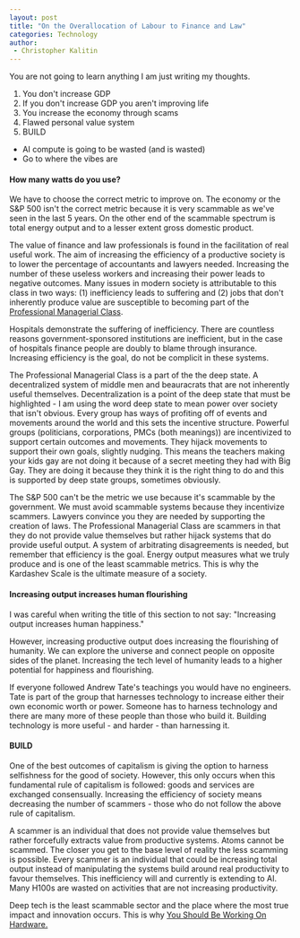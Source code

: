 ```yaml
---
layout: post
title: "On the Overallocation of Labour to Finance and Law"
categories: Technology
author:
 - Christopher Kalitin
---
```


You are not going to learn anything I am just writing my thoughts.

1. You don't increase GDP
2. If you don't increase GDP you aren't improving life
3. You increase the economy through scams
4. Flawed personal value system
5. BUILD

* AI compute is going to be wasted (and is wasted)
* Go to where the vibes are

#### How many watts do you use?

We have to choose the correct metric to improve on. The economy or the S&P 500 isn't the correct metric because it is very scammable as we've seen in the last 5 years. On the other end of the scammable spectrum is total energy output and to a lesser extent gross domestic product.

The value of finance and law professionals is found in the facilitation of real useful work. The aim of increasing the efficiency of a productive society is to lower the percentage of accountants and lawyers needed. Increasing the number of these useless workers and increasing their power leads to negative outcomes. Many issues in modern society is attributable to this class in two ways: (1) inefficiency leads to suffering and (2) jobs that don't inherently produce value are susceptible to becoming part of the <a href= "{{site.url}}/assets/images/overallocation-of-labour/Geohot-PMC.png">Professional Managerial Class</a>.

Hospitals demonstrate the suffering of inefficiency. There are countless reasons government-sponsored institutions are inefficient, but in the case of hospitals finance people are doubly to blame through insurance. Increasing efficiency is the goal, do not be complicit in these systems.

The Professional Managerial Class is a part of the the deep state. A decentralized system of middle men and beauracrats that are not inherently useful themselves. Decentralization is a point of the deep state that must be highlighted - I am using the word deep state to mean power over society that isn't obvious. Every group has ways of profiting off of events and movements around the world and this sets the incentive structure. Powerful groups (politicians, corporations, PMCs (both meanings)) are incentivized to support certain outcomes and movements. They hijack movements to support their own goals, slightly nudging. This means the teachers making your kids gay are not doing it because of a secret meeting they had with Big Gay. They are doing it because they think it is the right thing to do and this is supported by deep state groups, sometimes obviously. 

The S&P 500 can't be the metric we use because it's scammable by the government. We must avoid scammable systems because they incentivize scammers. Lawyers convince you they are needed by supporting the creation of laws. The Professional Managerial Class are scammers in that they do not provide value themselves but rather hijack systems that do provide useful output. A system of arbitrating disagreements is needed, but remember that efficiency is the goal. Energy output measures what we truly produce and is one of the least scammable metrics. This is why the Kardashev Scale is the ultimate measure of a society.

#### Increasing output increases human flourishing

I was careful when writing the title of this section to not say: "Increasing output increases human happiness." 

However, increasing productive output does increasing the flourishing of humanity. We can explore the universe and connect people on opposite sides of the planet. Increasing the tech level of humanity leads to a higher potential for happiness and flourishing.

If everyone followed Andrew Tate's teachings you would have no engineers. Tate is part of the group that harnesses technology to increase either their own economic worth or power. Someone has to harness technology and there are many more of these people than those who build it. Building technology is more useful - and harder - than harnessing it.

#### BUILD

One of the best outcomes of capitalism is giving the option to harness selfishness for the good of society. However, this only occurs when this fundamental rule of capitalism is followed: goods and services are exchanged consensually. Increasing the efficiency of society means decreasing the number of scammers - those who do not follow the above rule of capitalism.

A scammer is an individual that does not provide value themselves but rather forcefully extracts value from productive systems. Atoms cannot be scammed. The closer you get to the base level of reality the less scamming is possible. Every scammer is an individual that could be increasing total output instead of manipulating the systems build around real productivity to favour themselves. This inefficiency will and currently is extending to AI. Many H100s are wasted on activities that are not increasing productivity.

Deep tech is the least scammable sector and the place where the most true impact and innovation occurs. This is why <a href="https://caseyhandmer.wordpress.com/2023/08/25/you-should-be-working-on-hardware/">You Should Be Working On Hardware.</a>